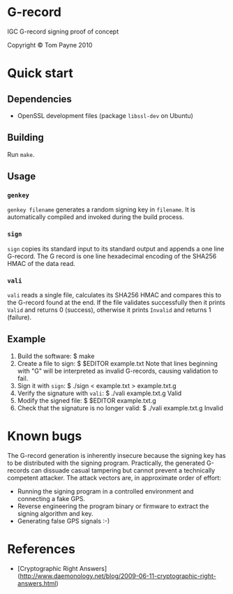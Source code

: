 G-record
========

IGC G-record signing proof of concept

Copyright &copy; Tom Payne 2010


Quick start
===========


Dependencies
------------

 * OpenSSL development files (package `libssl-dev` on Ubuntu)


Building
--------

Run `make`.


Usage
-----

### `genkey`

`genkey filename` generates a random signing key in `filename`.  It is
automatically compiled and invoked during the build process.

### `sign`

`sign` copies its standard input to its standard output and appends a one line
G-record.  The G record is one line hexadecimal encoding of the SHA256 HMAC of
the data read.

### `vali`

`vali` reads a single file, calculates its SHA256 HMAC and compares this to
the G-record found at the end.  If the file validates successfully then it
prints `Valid` and returns 0 (success), otherwise it prints `Invalid` and
returns 1 (failure).


Example
-------

 1. Build the software:
        $ make
 2. Create a file to sign:
        $ $EDITOR example.txt
    Note that lines beginning with "G" will be interpreted as invalid
    G-records, causing validation to fail.
 3. Sign it with `sign`:
        $ ./sign < example.txt > example.txt.g
 4. Verify the signature with `vali`:
        $ ./vali example.txt.g
        Valid
 5. Modify the signed file:
        $ $EDITOR example.txt.g
 6. Check that the signature is no longer valid:
        $ ./vali example.txt.g
        Invalid


Known bugs
==========

The G-record generation is inherently insecure because the signing key has to
be distributed with the signing program.  Practically, the generated G-records
can dissuade casual tampering but cannot prevent a technically competent
attacker. The attack vectors are, in approximate order of effort:

 * Running the signing program in a controlled environment and connecting a
   fake GPS.
 * Reverse engineering the program binary or firmware to extract the signing
   algorithm and key.
 * Generating false GPS signals :-)


References
==========

 * [Cryptographic Right Answers]
   (http://www.daemonology.net/blog/2009-06-11-cryptographic-right-answers.html)
